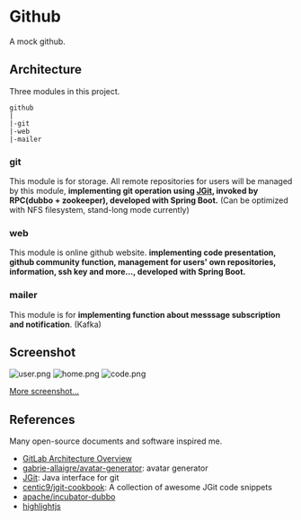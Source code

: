 # Github

A mock github.

## Architecture

Three modules in this project.

```
github
|
|-git
|-web
|-mailer
```

### git

This module is for storage. All remote repositories for users will be managed by this module, **implementing git operation using [JGit](https://www.eclipse.org/jgit/), invoked by RPC(dubbo + zookeeper), developed with Spring Boot.** (Can be optimized with NFS filesystem, stand-long mode currently)

### web

This module is online github website. **implementing code presentation, github community function, management for users' own repositories, information, ssh key and more..., developed with Spring Boot.** 

### mailer

This module is for **implementing function about messsage subscription and notification**. (Kafka)

## Screenshot

![user.png](https://i.loli.net/2018/10/08/5bbaeaca71592.png)
![home.png](https://i.loli.net/2018/10/08/5bbaeaca75d58.png)
![code.png](https://i.loli.net/2018/10/08/5bbaeacab93ac.png)

[More screenshot...](./screenshot/README.md)

## References

Many open-source documents and software inspired me.

- [GitLab Architecture Overview](https://docs.gitlab.com/ce/development/architecture.html)
- [gabrie-allaigre/avatar-generator](https://github.com/gabrie-allaigre/avatar-generator): avatar generator
- [JGit](https://www.eclipse.org/jgit/): Java interface for git
- [centic9/jgit-cookbook](https://github.com/centic9/jgit-cookbook): A collection of awesome JGit code snippets
- [apache/incubator-dubbo](https://github.com/apache/incubator-dubbo)
- [highlightjs](https://highlightjs.org/)
